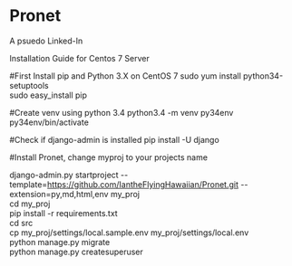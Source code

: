 # Pronet
A psuedo Linked-In

Installation Guide for Centos 7 Server

#First Install pip and Python 3.X on CentOS 7
sudo yum install python34-setuptools </br>
sudo easy_install pip </br>

#Create venv using python 3.4
python3.4 -m venv py34env </br>
py34env/bin/activate </br>

#Check if django-admin is installed
pip install -U django </br>

#Install Pronet, change myproj to your projects name

django-admin.py startproject --template=https://github.com/IantheFlyingHawaiian/Pronet.git --extension=py,md,html,env my_proj </br>
cd my_proj </br>
pip install -r requirements.txt  </br>
cd src  </br>
cp my_proj/settings/local.sample.env my_proj/settings/local.env  </br>
python manage.py migrate  </br>
python manage.py createsuperuser  </br>
